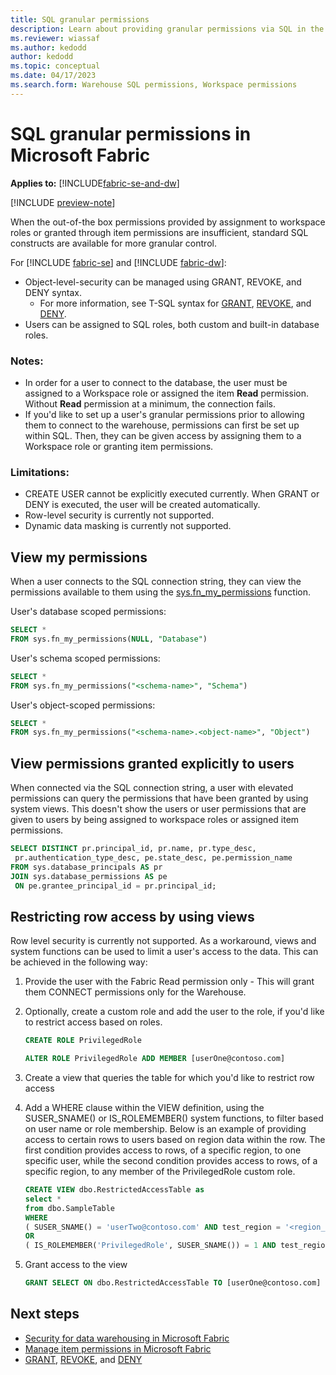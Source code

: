 ```yaml
---
title: SQL granular permissions
description: Learn about providing granular permissions via SQL in the warehouse.
ms.reviewer: wiassaf
ms.author: kedodd
author: kedodd
ms.topic: conceptual
ms.date: 04/17/2023
ms.search.form: Warehouse SQL permissions, Workspace permissions
---
```


# SQL granular permissions in Microsoft Fabric

**Applies to:** [!INCLUDE[fabric-se-and-dw](includes/applies-to-version/fabric-se-and-dw.md)]

[!INCLUDE [preview-note](../includes/preview-note.md)]

When the out-of-the box permissions provided by assignment to workspace roles or granted through item permissions are insufficient, standard SQL constructs are available for more granular control.

For [!INCLUDE [fabric-se](includes/fabric-se.md)] and [!INCLUDE [fabric-dw](includes/fabric-dw.md)]:

- Object-level-security can be managed using GRANT, REVOKE, and DENY syntax.
    - For more information, see T-SQL syntax for [GRANT](/sql/t-sql/statements/grant-transact-sql?view=fabric&preserve-view=true), [REVOKE](/sql/t-sql/statements/revoke-transact-sql?view=fabric&preserve-view=true), and [DENY](/sql/t-sql/statements/deny-transact-sql?view=fabric&preserve-view=true).
- Users can be assigned to SQL roles, both custom and built-in database roles. 

### Notes:
- In order for a user to connect to the database, the user must be assigned to a Workspace role or assigned the item **Read** permission.  Without **Read** permission at a minimum, the connection fails.
- If you'd like to set up a user's granular permissions prior to allowing them to connect to the warehouse, permissions can first be set up within SQL. Then, they can be given access by assigning them to a Workspace role or granting item permissions.

### Limitations:
- CREATE USER cannot be explicitly executed currently. When GRANT or DENY is executed, the user will be created automatically.
- Row-level security is currently not supported.
- Dynamic data masking is currently not supported.

## View my permissions

When a user connects to the SQL connection string, they can view the permissions available to them using the [sys.fn_my_permissions](/sql/relational-databases/system-functions/sys-fn-my-permissions-transact-sql?view=fabric&preserve-view=true) function.

User's database scoped permissions:
   ```sql
   SELECT *
   FROM sys.fn_my_permissions(NULL, "Database")
   ```

User's schema scoped permissions:
   ```sql
   SELECT *
   FROM sys.fn_my_permissions("<schema-name>", "Schema")
   ```

User's object-scoped permissions:
   ```sql
   SELECT *
   FROM sys.fn_my_permissions("<schema-name>.<object-name>", "Object")
   ```


## View permissions granted explicitly to users

When connected via the SQL connection string, a user with elevated permissions can query the permissions that have been granted by using system views. This doesn't show the users or user permissions that are given to users by being assigned to workspace roles or assigned item permissions.

   ```sql
   SELECT DISTINCT pr.principal_id, pr.name, pr.type_desc, 
    pr.authentication_type_desc, pe.state_desc, pe.permission_name
   FROM sys.database_principals AS pr
   JOIN sys.database_permissions AS pe
    ON pe.grantee_principal_id = pr.principal_id;
   ```

## Restricting row access by using views

Row level security is currently not supported. As a workaround, views and system functions can be used to limit a user's access to the data. This can be achieved in the following way:

1. Provide the user with the Fabric Read permission only - This will grant them CONNECT permissions only for the Warehouse.
2. Optionally, create a custom role and add the user to the role, if you'd like to restrict access based on roles.

   ```sql
   CREATE ROLE PrivilegedRole
   
   ALTER ROLE PrivilegedRole ADD MEMBER [userOne@contoso.com]
   ```

3. Create a view that queries the table for which you'd like to restrict row access
4. Add a WHERE clause within the VIEW definition, using the SUSER_SNAME() or IS_ROLEMEMBER() system functions, to filter based on user name or role membership. Below is an example of providing access to certain rows to users based on region data within the row. The first condition provides access to rows, of a specific region, to one specific user, while the second condition provides access to rows, of a specific region, to any member of the PrivilegedRole custom role.

   ```sql
   CREATE VIEW dbo.RestrictedAccessTable as
   select *
   from dbo.SampleTable
   WHERE
   ( SUSER_SNAME() = 'userTwo@contoso.com' AND test_region = '<region_one_name>')
   OR
   ( IS_ROLEMEMBER('PrivilegedRole', SUSER_SNAME()) = 1 AND test_region = '<region_two_name')
   ```

5. Grant access to the view 

   ```sql
   GRANT SELECT ON dbo.RestrictedAccessTable TO [userOne@contoso.com]
   ```

## Next steps

- [Security for data warehousing in Microsoft Fabric](security.md)
- [Manage item permissions in Microsoft Fabric](item-permissions.md)
- [GRANT](/sql/t-sql/statements/grant-transact-sql?view=fabric&preserve-view=true), [REVOKE](/sql/t-sql/statements/revoke-transact-sql?view=fabric&preserve-view=true), and [DENY](/sql/t-sql/statements/deny-transact-sql?view=fabric&preserve-view=true)
